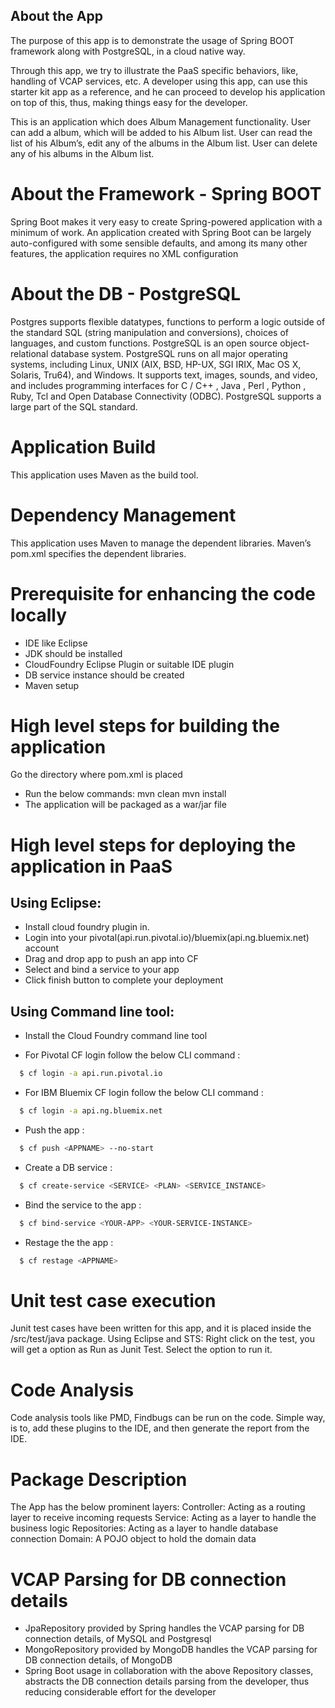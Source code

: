 
## About the App

  The purpose of this app is to demonstrate the usage of Spring BOOT framework along with PostgreSQL, in a cloud native way. 
  
  Through this app, we try to illustrate the PaaS specific behaviors, like, handling of VCAP services, etc. A developer using this app, can use this starter kit app as a reference, and he can proceed to develop his application on top of this, thus, making things easy for the developer.

  This is an application which does Album Management functionality. User can add a album, which will be added to his Album list. User can read the list of his Album’s, edit any of the albums in the Album list. User can delete any of his albums in the Album list.
  
# About the Framework - Spring BOOT

  Spring Boot makes it very easy to create Spring-powered application with a minimum of work. An application created with Spring Boot can be largely auto-configured with some sensible defaults, and among its many other features, the application requires no XML configuration
  
# About the DB - PostgreSQL

 Postgres supports flexible datatypes, functions to perform a logic outside of the standard SQL (string manipulation and conversions), choices of languages, and custom functions. PostgreSQL is an open source object-relational database system. PostgreSQL runs on all major operating systems, including Linux, UNIX (AIX, BSD, HP-UX, SGI IRIX, Mac OS X, Solaris, Tru64), and Windows. It supports text, images, sounds, and video, and includes programming interfaces for C / C++ , Java , Perl , Python , Ruby, Tcl and Open Database Connectivity (ODBC). PostgreSQL supports a large part of the SQL standard.

# Application Build

  This application uses Maven as the build tool.
  
# Dependency Management

  This application uses Maven to manage the dependent libraries. Maven’s pom.xml specifies the dependent libraries. 
 
# Prerequisite for enhancing the code locally
  
  * IDE like Eclipse
  * JDK should be installed 
  * CloudFoundry Eclipse Plugin or suitable IDE plugin
  * DB service instance should be created 
  * Maven setup 

# High level steps for building the application

  Go the directory where pom.xml is placed
  * Run the below commands:
            mvn clean
            mvn install
  * The application will be packaged as a war/jar file 

# High level steps for deploying the application in PaaS
    
## Using Eclipse: 
  - Install cloud foundry plugin in.
  - Login into your pivotal(api.run.pivotal.io)/bluemix(api.ng.bluemix.net) account
  - Drag and drop app to push an app into CF
  - Select and bind a service to your app 
  - Click finish button to complete your deployment
  
## Using Command line tool: 
  - Install the Cloud Foundry command line tool

  - For Pivotal CF login follow the below CLI command :
```sh
  $ cf login -a api.run.pivotal.io
```
  - For IBM Bluemix CF login follow the below CLI command :
```sh
  $ cf login -a api.ng.bluemix.net
```

- Push the app :
```sh
  $ cf push <APPNAME> --no-start
```
 - Create a DB service :

```sh
  $ cf create-service <SERVICE> <PLAN> <SERVICE_INSTANCE>
```
 - Bind the service to the app :

```sh
  $ cf bind-service <YOUR-APP> <YOUR-SERVICE-INSTANCE>
```
 - Restage the the app :

```sh
  $ cf restage <APPNAME>
```
# Unit test case execution

  Junit test cases have been written for this app, and it is placed inside the /src/test/java package. 
  Using Eclipse and STS:
  Right click on the test, you will get a option as Run as Junit Test. Select the option to run it. 
  
# Code Analysis
  Code analysis tools like PMD, Findbugs can be run on the code. Simple way, is to, add these plugins to the IDE, and then generate the report from the IDE.

# Package Description

  The App has the below prominent layers:
  Controller: Acting as a routing layer to receive incoming requests
  Service: Acting as a layer to handle the business logic
  Repositories: Acting as a layer to handle database connection
  Domain: A POJO object to hold the domain data

  
# VCAP Parsing for DB connection details
 - JpaRepository provided by Spring handles the VCAP parsing for DB connection details, of MySQL and Postgresql
 - MongoRepository provided by MongoDB handles the VCAP parsing for DB connection details, of MongoDB
 - Spring Boot usage in collaboration with the above Repository classes, abstracts the DB connection details parsing from the developer, thus reducing considerable effort for the developer

